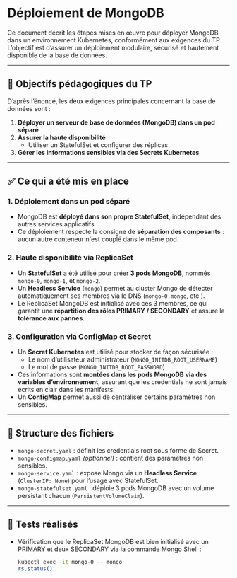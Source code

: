 # Déploiement de MongoDB

Ce document décrit les étapes mises en œuvre pour déployer MongoDB dans un environnement Kubernetes, conformément aux exigences du TP.  
L’objectif est d’assurer un déploiement modulaire, sécurisé et hautement disponible de la base de données.

---

## 🎯 Objectifs pédagogiques du TP

D’après l’énoncé, les deux exigences principales concernant la base de données sont :

1. **Déployer un serveur de base de données (MongoDB) dans un pod séparé**
2. **Assurer la haute disponibilité**
   - Utiliser un StatefulSet et configurer des réplicas
3. **Gérer les informations sensibles via des Secrets Kubernetes**

---

## ✅ Ce qui a été mis en place

### 1. Déploiement dans un pod séparé

- MongoDB est **déployé dans son propre StatefulSet**, indépendant des autres services applicatifs.
- Ce déploiement respecte la consigne de **séparation des composants** : aucun autre conteneur n'est couplé dans le même pod.

### 2. Haute disponibilité via ReplicaSet

- Un **StatefulSet** a été utilisé pour créer **3 pods MongoDB**, nommés `mongo-0`, `mongo-1`, et `mongo-2`.
- Un **Headless Service** (`mongo`) permet au cluster Mongo de détecter automatiquement ses membres via le DNS (`mongo-0.mongo`, etc.).
- Le ReplicaSet MongoDB est initialisé avec ces 3 membres, ce qui garantit une **répartition des rôles PRIMARY / SECONDARY** et assure la **tolérance aux pannes**.

### 3. Configuration via ConfigMap et Secret

- Un **Secret Kubernetes** est utilisé pour stocker de façon sécurisée :
  - Le nom d’utilisateur administrateur (`MONGO_INITDB_ROOT_USERNAME`)
  - Le mot de passe (`MONGO_INITDB_ROOT_PASSWORD`)
- Ces informations sont **montées dans les pods MongoDB via des variables d’environnement**, assurant que les credentials ne sont jamais écrits en clair dans les manifests.
- Un **ConfigMap** permet aussi de centraliser certains paramètres non sensibles.

---

## 📂 Structure des fichiers

- `mongo-secret.yaml` : définit les credentials root sous forme de Secret.
- `mongo-configmap.yaml` *(optionnel)* : contient des paramètres non sensibles.
- `mongo-service.yaml` : expose Mongo via un **Headless Service** (`ClusterIP: None`) pour l’usage avec StatefulSet.
- `mongo-statefulset.yaml` : déploie 3 pods MongoDB avec un volume persistant chacun (`PersistentVolumeClaim`).

---

## 🧪 Tests réalisés

- Vérification que le ReplicaSet MongoDB est bien initialisé avec un PRIMARY et deux SECONDARY via la commande Mongo Shell :
  ```bash
  kubectl exec -it mongo-0 -- mongo
  rs.status()
